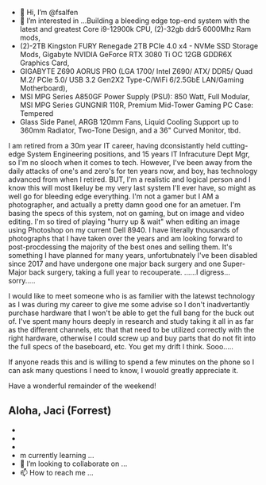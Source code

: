 - 👋 Hi, I’m @fsalfen
- 👀 I’m interested in ...Building a bleeding edge top-end system with the latest and greatest Core i9-12900k CPU, (2)-32gb ddr5 6000Mhz Ram mods,     
- (2)-2TB Kingston FURY Renegade 2TB PCIe 4.0 x4 - NVMe SSD Storage Mods, Gigabyte NVIDIA GeForce RTX 3080 Ti OC 12GB GDDR6X Graphics Card, 
- GIGABYTE Z690 AORUS PRO (LGA 1700/ Intel Z690/ ATX/ DDR5/ Quad M.2/ PCIe 5.0/ USB 3.2 Gen2X2 Type-C/WiFi 6/2.5GbE LAN/Gaming Motherboard), 
- MSI MPG Series A850GF Power Supply (PSU): 850 Watt, Full Modular, MSI MPG Series GUNGNIR 110R, Premium Mid-Tower Gaming PC Case: Tempered 
- Glass Side Panel, ARGB 120mm Fans, Liquid Cooling Support up to 360mm Radiator, Two-Tone Design, and a 36" Curved Monitor, tbd.

I am retired from a 30m year IT career, having dconsistantly held cutting-edge System Engineering positions, and 15 years IT Infracuture Dept Mgr, so I'm no
slooch when it comes to tech. However, I've been away from the daily attacks of one's and zero's for ten years now, and boy, has technology advanced from
when I retired. BUT, I'm a realistic and logical person and I know this will most likeluy be my very last system I'll ever have, so might as well go for
bleeding edge everything. I'm not a gamer but I AM a photographer, and actually a pretty damn good one for an ametuer. I'm basing the specs of this system, 
not on gaming, but on image and video editing. I'm so tired of playing "hurry up & wait" when editing an image using Photoshop on my current Dell 8940. I 
have literally thousands of photographs that I have taken  over the years and am looking forward to post-procdessing the majority of the best ones and 
selling them. It's something I have planned for many years, unfortubnately I've been disabled since 2017 and have undergone one major back surgery 
and one Super-Major back surgery, taking a full year to recouperate. ......I digress... sorry.....

I would like to meet someone who is as familier with the latewst technology as I was during my career to give me some advise so I don't inadvertantly purchase
hardware that I won't be able to get the full bang for the buck out of. I've spent many hours deeply in research and study taking it all in as far as the different
channels, etc that that need to be utilized correctly with the right hardware, otherwise I could screw up and buy parts that do not fit into the full specs of the 
baseboard, etc. You get my drift I think. Sooo.....

If anyone reads this and is willing to spend a few minutes on the phone so I can ask many questions I need to know, I wouold greatly appreciate it. 

Have a wonderful remainder of the weekend!

Aloha,
Jaci (Forrest)
-   
- 
- 
- 
- m currently learning ...
- 💞️ I’m looking to collaborate on ...
- 📫 How to reach me ...

<!---
fsalfen/fsalfen is a ✨ special ✨ repository because its `README.md` (this file) appears on your GitHub profile.
You can click the Preview link to take a look at your changes.
--->
